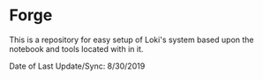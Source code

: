 # Forge

This is a repository for easy setup of Loki's system based upon the notebook and tools located with in it. 

Date of Last Update/Sync: 8/30/2019
